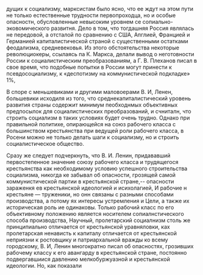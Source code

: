 дущих к социализму, марксистам было ясно, что ее ждут на этом пути не только естественные трудности первопроходца, но и особые опасностн, обусловленные невысоким уровнем се сопиально-эковомического развитня. Дело в том, что тогдашняя Россия являлась не передовой, а отсталой по сравнению с США, Апглией, Францией и Германией капиталистической страной с существенными остатками феодализма, средневековья. Из этого обстоятельства некоторые революциокеры, ссылаясь па К. Маркса, делали вывод о неготовности России к социалистическим преобразованиям, а Г. В. Плеханов писал в свое время, что подобные попытки в России могут принести к псевдосоциализму, к «деспотизму на коммунистической подкладке» 1%,

В споре с меньшевиками и другими маловоерами В. И, Ленен, большевики исходиля из того, что среднекапиталистический уровень развития страны содержит минимум пеобходнмых объективных предпосылок для социалистических преобразований, и счниталн, что строить социализм в таких условиях будет очень трудно. Однако при правильной политихе, опирающейся на союз рабочего класса с большинством крестьянства при ведущей роли рабочего класса, в Росени можно не только делать шаги к социализму, но и строить социалистическое общество.

Сразу же следует подчеркнуть, что В. И. Ленин, придававший первостепенное значение союзу рабочего класса и трудящегося крестьянства как необходимому условию успешного строительства социализма, никогда ке забывал об опасности, грозящей самой коммунистической партии в крестьянской стране,-- опасности зараженкя ев крестьянской идеологией и исихолагией, И рабочие н крестьяне — труженики, но онн связаны с разными способами производства, а потому ях интересы устремления и Цели, а также их историческая роль ие одинаковы. Только рабочий класс по его объективному положению является носителем сопиалнстического способа производства, Научный, пролетарский социалнизм столь же принципиально отличается от крестьянской уравняловки, ках пролетарская ненависть к капиталу отличается от крестьянской неприязни к ростовщику и патриархальной вражды ко всему городскому, В. И, Ленин многократно писал об опасностях, грозивших рабочему классу к его авангарду в крестьянской стране, постоянно подвергавшиися давлению мелкобуржуазной и крестьянской идеологии. Но, как показали
